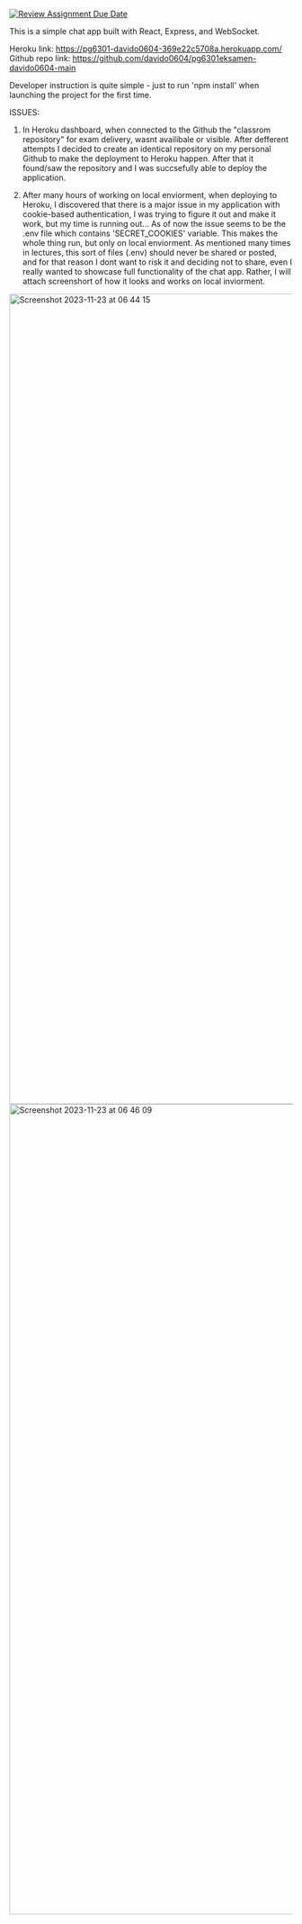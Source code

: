 [![Review Assignment Due Date](https://classroom.github.com/assets/deadline-readme-button-24ddc0f5d75046c5622901739e7c5dd533143b0c8e959d652212380cedb1ea36.svg)](https://classroom.github.com/a/pgC2zHhI)


This is a simple chat app built with React, Express, and WebSocket.

Heroku link: https://pg6301-davido0604-369e22c5708a.herokuapp.com/
Github repo link: https://github.com/davido0604/pg6301eksamen-davido0604-main

Developer instruction is quite simple - just to run 'npm install' when launching the project for the first time.

ISSUES:

1. In Heroku dashboard, when connected to the Github the "classrom repository" for exam delivery, wasnt availibale or visible. After defferent attempts I decided to create an identical repository on my personal Github to make the deployment to Heroku happen. After that it found/saw the repository and I was succsefully able to deploy the application. 

2. After many hours of working on local enviorment, when deploying to Heroku, I discovered that there is a major issue in my application with cookie-based authentication, I was trying to figure it out and make it work, but my time is running out... As of now the issue seems to be the .env file which contains 'SECRET_COOKIES' variable. This makes the whole thing run, but only on local enviorment. As mentioned many times in lectures, this sort of files (.env) should never be shared or posted, and for that reason I dont want to risk it and deciding not to share, even I really wanted to showcase full functionality of the chat app. Rather, I will attach screenshort of how it looks and works on local inviorment.

<img width="1440" alt="Screenshot 2023-11-23 at 06 44 15" src="https://github.com/kristiania-pg6301-2023/pg6301eksamen-davido0604/assets/100728190/949650ed-055b-4f87-9d0a-8ac2508ac98e">
<img width="1440" alt="Screenshot 2023-11-23 at 06 46 09" src="https://github.com/kristiania-pg6301-2023/pg6301eksamen-davido0604/assets/100728190/fe2dd3c2-ab76-4338-882b-aaed5042a8c2">
